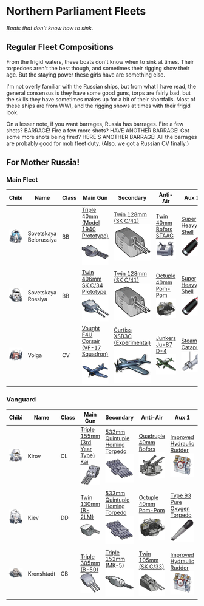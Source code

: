 # Northern Parliament Fleets
*Boats that don't know how to sink.*

## Regular Fleet Compositions

From the frigid waters, these boats don't know when to sink at times. Their torpedoes aren't the best though, and sometimes their rigging show their age. But the staying power these girls have are something else.

I'm not overly familiar with the Russian ships, but from what I have read, the general consensus is they have some good guns, torps are fairly bad, but the skills they have sometimes makes up for a bit of their shortfalls. Most of these ships are from WWI, and the rigging shows at times with their frigid look.

On a lesser note, if you want barrages, Russia has barrages. Fire a few shots? BARRAGE! Fire a few more shots? HAVE ANOTHER BARRAGE! Got some more shots being fired? HERE'S ANOTHER BARRAGE! All the barrages are probably good for mob fleet duty. (Also, we got a Russian CV finally.)

## For Mother Russia!
### Main Fleet

| Chibi | Name | Class | Main Gun | Secondary | Anti-Air | Aux 1 | Aux 2
| --- | --- | --- | --- | --- | --- | --- | --- |
| ![Sovetskaya Belorussiya](/imgs/SN/Sovetskaya_BelorussiyaChibi.png) | Sovetskaya Belorussiya | BB | [Triple 40mm (Model 1940 Prototype)][Triple 406mm 1940]<br />![Triple 406mm 1940](/imgs/Equip/Guns/bb/406mm_triple_1940.png) | [Twin 128mm (SK C/41)][Twin 128mm SKC41]<br />![Twin 128mm SKC41](/imgs/Equip/Guns/dd/128mm_twin_skc41_elite.png) | [Twin 40mm Bofors STAAG][40mm STAAG]<br />![Twin 40mm STAAG](/imgs/Equip/AntiAir/40_twin_bofors_staag_sr.png) | [Super Heavy Shell][SHS]<br />![SHS](/imgs/Equip/Auxillary/super_heavy_shell_sr.png) | [Autoloader][Autoloader]<br />![Autoloader](/imgs/Equip/Auxillary/autoloader.png) |
| ![Sovetskaya Rossiya](/imgs/SN/Sovetskaya_RossiyaChibi.png) | Sovetskaya Rossiya | BB | [Twin 406mm SK C/34 Prototype][Twin 406mm]<br />![Twin 406mm](/imgs/Equip/Guns/bb/406mm_twin_SKC34_prototype.png) | [Twin 128mm (SK C/41)][Twin 128mm SKC41]<br />![Twin 128mm SKC41](/imgs/Equip/Guns/dd/128mm_twin_skc41_elite.png) | [Octuple 40mm Pom-Pom][Pom Pom]<br />![Pom Pom](/imgs/Equip/AntiAir/40mm_octuple_pom_sr.png) | [Super Heavy Shell][SHS]<br />![SHS](/imgs/Equip/Auxillary/super_heavy_shell_sr.png) | [Type 1 Armor Piercing Shell][Type 1]<br />![Type 1 Shell](/imgs/Equip/Auxillary/type1_piercing_sr.png) |
| ![Volga](/imgs/SN/VolgaChibi.png) | Volga | CV | [Vought F4U Corsair (VF-17 Squadron)][VF4U]<br />![VF4U Corsair](/imgs/Equip/Aircraft/Fighters/vf4u_corsair_sr.png) | [Curtiss XSB3C (Experimental)][PR Helldiver]<br />![XSB3C Helldiver](/imgs/Equip/Aircraft/Dive/helldiver_exp_sr.png) | [Junkers Ju-87 D-4][Ju-87 D-4]<br />![Ju-87 D-4](/imgs/Equip/Aircraft/Torp/ju_87_d4.png) | [Steam Catapult][Catapult]<br />![Steam Catapult](/imgs/Equip/Auxillary/steam_catapult_sr.png) | [Steam Catapult][Catapult]<br />![Steam Catapult](/imgs/Equip/Auxillary/steam_catapult_sr.png) |

### Vanguard

| Chibi | Name | Class | Main Gun | Secondary | Anti-Air | Aux 1 | Aux 2
| --- | --- | --- | --- | --- | --- | --- | --- |
| ![Kirov](/imgs/SN/KirovChibi.png) | Kirov | CL | [Triple 155mm (3rd Year Type) Kai][Triple 155mm Kai]<br />![Triple 155mm Kai](/imgs/Equip/Guns/cl/155mm_triple_kai.png) | [533mm Quintuple Homing Torpedo][533mm Quint Homing Torp]<br />![533 Quintuple Homing Torp](/imgs/Equip/Torps/533mm_quint_homing_torp_ur.png) | [Quadruple 40mm Bofors][40mm Bofors]<br />![40mm Bofors](/imgs/Equip/AntiAir/40mm_quad_bofors_sr.png) | [Improved Hydraulic Rudder][PR Rudder]<br />![PR Rudder](/imgs/Equip/Auxillary/pr_hydraulic_rudder_sr.png) | [Autoloader][Autoloader]<br />![Autoloader](/imgs/Equip/Auxillary/autoloader.png) |
| ![Kiev](/imgs/SN/KievChibi.png) | Kiev | DD | [Twin 130mm (B-2LM)][Twin 130mm]<br />![Twin 130mm (B-2LM)](/imgs/Equip/Guns/dd/130mm_twin_b-2lm.png) | [533mm Quintuple Homing Torpedo][533mm Quint Homing Torp]<br />![533 Quintuple Homing Torp](/imgs/Equip/Torps/533mm_quint_homing_torp_ur.png) | [Octuple 40mm Pom-Pom][Pom Pom]<br />![Pom Pom](/imgs/Equip/AntiAir/40mm_octuple_pom_sr.png) | [Type 93 Pure Oxygen Torpedo][OxyTorp]<br />![Type 93 Oxygen Torpedo](/imgs/Equip/Auxillary/oxytorp_ur.png) | [High Performance Anti-Air Radar][Anti-Air Radar]<br />![Anti-Air Radar](/imgs/Equip/Auxillary/high_performance_anti-air.png) |
| ![Kronshtadt](/imgs/SN/KronshtadtChibi.png) | Kronshtadt | CB | [Triple 305mm (B-50)][Triple 305mm Mk15]<br />![Triple 305mm (B-50)](/imgs/Equip/Guns/cb/305mm_triple_b50.png) | [Triple 152mm (MK-5)][Triple 152mm Mk5]<br />![Triple 152mm (MK-5)](/imgs/Equip/Guns/cl/152mm_triple_b38.png) | [Twin 105mm (SK C/33)][Twin 105mm AA]<br />![105mm Twin SK C](/imgs/Equip/AntiAir/105mm_twin_skc_sr.png) | [Improved Hydraulic Rudder][PR Rudder]<br />![PR Rudder](/imgs/Equip/Auxillary/pr_hydraulic_rudder_sr.png) | [Autoloader][Autoloader]<br />![Autoloader](/imgs/Equip/Auxillary/autoloader.png) |


[40mm Bofors]: https://azurlane.koumakan.jp/Quadruple_40mm_Bofors_(Mk_2_Mount)#Type_3
[40mm STAAG]: https://azurlane.koumakan.jp/Twin_40mm_Bofors_STAAG
[Pom Pom]: https://azurlane.koumakan.jp/Octuple_40mm_Pom-Pom#Type_3
[Twin 105mm AA]: https://azurlane.koumakan.jp/Twin_105mm_AA_(SK_C/33)#Type_3

[Twin 128mm SKC41]: https://azurlane.koumakan.jp/Twin_128mm_(SK_C/41)#Type_3
[Twin 130mm]: https://azurlane.koumakan.jp/Twin_130mm_(B-2LM)#Type_3
[Triple 152mm Mk5]: https://azurlane.koumakan.jp/wiki/Triple_152mm_(MK-5)#Type_3-0
[Triple 155mm Kai]: https://azurlane.koumakan.jp/wiki/Triple_155mm_(3rd_Year_Type)_Kai
[Triple 305mm Mk15]: https://azurlane.koumakan.jp/wiki/Triple_305mm_(B-50)
[Triple 406mm 1940]: https://azurlane.koumakan.jp/wiki/Triple_406mm_(Model_1940_Prototype)
[Twin 406mm]: https://azurlane.koumakan.jp/Twin_406mm_(SK_C/34_Prototype)

[533mm Quint Homing Torp]: https://azurlane.koumakan.jp/533mm_Quintuple_Homing_Torpedo_Mount#Type_2

[Anti-Air Radar]: https://azurlane.koumakan.jp/High_Performance_Anti-Air_Radar
[Autoloader]: https://azurlane.koumakan.jp/Autoloader#Type_3
[Catapult]: https://azurlane.koumakan.jp/Steam_Catapult#Type_3
[OxyTorp]: https://azurlane.koumakan.jp/Type_93_Pure_Oxygen_Torpedo#Type_3
[PR Rudder]: https://azurlane.koumakan.jp/Improved_Hydraulic_Rudder
[SHS]: https://azurlane.koumakan.jp/Super_Heavy_Shell
[Type 1]: https://azurlane.koumakan.jp/Type_1_Armor_Piercing_Shell

[Ju-87 D-4]: https://azurlane.koumakan.jp/wiki/Junkers_Ju-87_D-4
[PR Helldiver]: https://azurlane.koumakan.jp/Curtiss_XSB3C_(Experimental)
[VF4U]: https://azurlane.koumakan.jp/Vought_F4U_Corsair_(VF-17_Squadron)